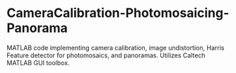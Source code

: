# CameraCalibration-Photomosaicing-Panorama
MATLAB code implementing camera calibration, image undistortion, Harris Feature detector for photomosaics, and panoramas. Utilizes Caltech MATLAB GUI toolbox. 
